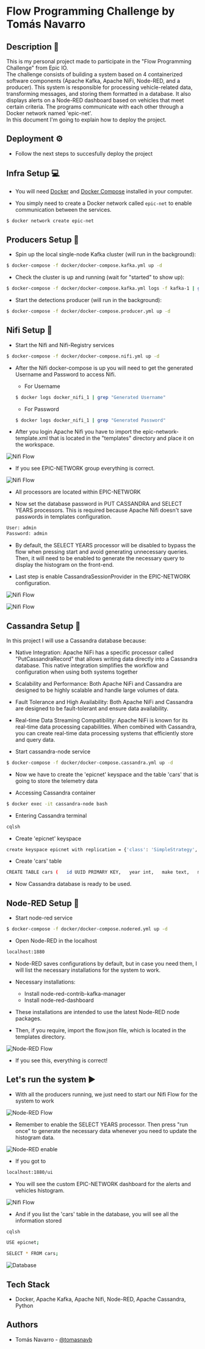 
# Flow Programming Challenge by Tomás Navarro




## Description 🧾

This is my personal project made to participate in the "Flow Programming Challenge" from Epic IO.\
The challenge consists of building a system based on 4 containerized software components (Apache Kafka, Apache NiFi, Node-RED, and a producer). This system is responsible for processing vehicle-related data, transforming messages, and storing them formatted in a database. It also displays alerts on a Node-RED dashboard based on vehicles that meet certain criteria. The programs communicate with each other through a Docker network named 'epic-net'. \
In this document I'm going to explain how to deploy the project.


## Deployment ⚙️


- Follow the next steps to succesfully deploy the project

## Infra Setup 💻

- You will need [Docker](https://docs.docker.com/install/) and [Docker Compose](https://docs.docker.com/compose/) installed in your computer.

- You simply need to create a Docker network called `epic-net` to enable communication between the services.

```bash
$ docker network create epic-net
```

## Producers Setup 🔧

- Spin up the local single-node Kafka cluster (will run in the background):

```bash
$ docker-compose -f docker/docker-compose.kafka.yml up -d
```

- Check the cluster is up and running (wait for "started" to show up):

```bash
$ docker-compose -f docker/docker-compose.kafka.yml logs -f kafka-1 | grep "started"
```

- Start the detections producer (will run in the background):

```bash
$ docker-compose -f docker/docker-compose.producer.yml up -d
```

## Nifi Setup 🔧

- Start the Nifi and Nifi-Registry services

```bash
$ docker-compose -f docker/docker-compose.nifi.yml up -d
```

- After the Nifi docker-compose is up you will need to get the generated Username and Password to access Nifi.

    - For Username

    ```bash
    $ docker logs docker_nifi_1 | grep "Generated Username"
    ```

    - For Password

    ```bash
    $ docker logs docker_nifi_1 | grep "Generated Password"
    ```

- After you login Apache Nifi you have to import the epic-network-template.xml that is located in the "templates" directory and place it on the workspace.

![Nifi Flow](https://i.ibb.co/fnvcWyM/principal.png)

- If you see EPIC-NETWORK group everything is correct.

![Nifi Flow](https://i.ibb.co/jgVfWQL/main.png)

- All processors are located within EPIC-NETWORK

- Now set the database password in PUT CASSANDRA and SELECT YEARS processors. This is required because Apache Nifi doesn't save passwords in templates configuration.

```bash
User: admin
Password: admin
```

- By default, the SELECT YEARS processor will be disabled to bypass the flow when pressing start and avoid generating unnecessary queries. Then, it will need to be enabled to generate the necessary query to display the histogram on the front-end.

- Last step is enable CassandraSessionProvider in the EPIC-NETWORK configuration.

![Nifi Flow](https://i.ibb.co/GJqgJYb/enable.jpg)

![Nifi Flow](https://i.ibb.co/8dJTv8R/ok.jpg)


## Cassandra Setup 🔧

In this project I will use a Cassandra database because:

- Native Integration: Apache NiFi has a specific processor called "PutCassandraRecord" that allows writing data directly into a Cassandra database. This native integration simplifies the workflow and configuration when using both systems together

- Scalability and Performance: Both Apache NiFi and Cassandra are designed to be highly scalable and handle large volumes of data. 

- Fault Tolerance and High Availability: Both Apache NiFi and Cassandra are designed to be fault-tolerant and ensure data availability. 

- Real-time Data Streaming Compatibility: Apache NiFi is known for its real-time data processing capabilities. When combined with Cassandra, you can create real-time data processing systems that efficiently store and query data.

- Start cassandra-node service

```bash
$ docker-compose -f docker/docker-compose.cassandra.yml up -d
```

- Now we have to create the 'epicnet' keyspace and the table 'cars' that is going to store the telemetry data

- Accessing Cassandra container

```bash
$ docker exec -it cassandra-node bash
```

- Entering Cassandra terminal

```bash
cqlsh
```

- Create 'epicnet' keyspace

```bash
create keyspace epicnet with replication = {'class': 'SimpleStrategy', 'replication_factor': 1};
```

- Create 'cars' table

```bash
CREATE TABLE cars (   id UUID PRIMARY KEY,   year int,   make text,   model text,   category text,   slug text );
```

- Now Cassandra database is ready to be used.


## Node-RED Setup 🔧

- Start node-red service

```bash
$ docker-compose -f docker/docker-compose.nodered.yml up -d
```

- Open Node-RED in the localhost

```bash
localhost:1880
```

- Node-RED saves configurations by default, but in case you need them, I will list the necessary installations for the system to work. 

- Necessary installations:

    - Install node-red-contrib-kafka-manager 
    - Install node-red-dashboard

- These installations are intended to use the latest Node-RED node packages.

- Then, if you require, import the flow.json file, which is located in the templates directory.

![Node-RED Flow](https://i.ibb.co/mDwDmm3/nodered-main.png)

- If you see this, everything is correct!

## Let's run the system ▶️

- With all the producers running, we just need to start our Nifi Flow for the system to work

![Node-RED Flow](https://i.ibb.co/p36VrvK/start.jpg)

- Remember to enable the SELECT YEARS processor. Then press "run once" to generate the necessary data whenever you need to update the histogram data.

![Node-RED enable](https://i.ibb.co/mTCQfd7/enabled.jpg)

- If you got to

```bash
localhost:1880/ui
```

- You will see the custom EPIC-NETWORK dashboard for the alerts and vehicles histogram.

![Nifi Flow](https://i.ibb.co/Cn2qnXj/node-red-dashboard.png)

- And if you list the 'cars' table in the database, you will see all the information stored

```bash
cqlsh
```
```bash
USE epicnet;
```
```bash
SELECT * FROM cars;
```

![Database](https://i.ibb.co/f4x0NfT/database.png)


## Tech Stack

- Docker, Apache Kafka, Apache Nifi, Node-RED, Apache Cassandra, Python




## Authors


- Tomás Navarro - [@tomasnavb](https://www.github.com/tomasnavb)

